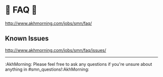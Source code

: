 # :thinking: FAQ :thinking:

<http://www.akhmorning.com/jobs/smn/faq/>

## Known Issues

<http://www.akhmorning.com/jobs/smn/faq/issues/>

---

:AkhMorning: Please feel free to ask any questions if you're unsure about anything in #smn_questions!:AkhMorning:
